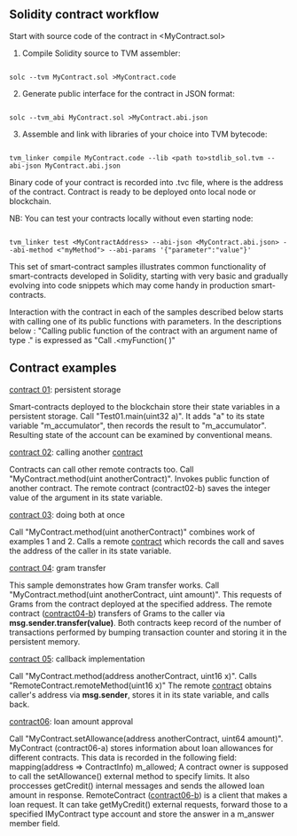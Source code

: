 ﻿## Solidity contract workflow

Start with source code of the contract in <MyContract.sol>

1) Compile Solidity source to TVM assembler: 
```

solc --tvm MyContract.sol >MyContract.code

```
2) Generate public interface for the contract in JSON format: 
```

solc --tvm_abi MyContract.sol >MyContract.abi.json

```

3) Assemble and link with libraries of your choice into TVM bytecode: 
```

tvm_linker compile MyContract.code --lib <path to>stdlib_sol.tvm --abi-json MyContract.abi.json

```

Binary code of your contract is recorded into <MyContractAddress>.tvc file, where 
<MyContractAddress> is the address of the contract.
Contract is ready to be deployed onto local node or blockchain.

NB: You can test your contracts locally without even starting node:
```

tvm_linker test <MyContractAddress> --abi-json <MyContract.abi.json> --abi-method <"myMethod"> --abi-params '{"parameter":"value"}'

```
This set of smart-contract samples illustrates common functionality of smart-contracts developed in Solidity,
starting with very basic and gradually evolving into code snippets which may come handy in production smart-contracts.

Interaction with the contract in each of the samples described below starts with calling one of its public functions
with parameters. 
In the descriptions below :
"Calling public function <myFunction> of the contract <MyContract> with an argument name <parameter> of type <type>."
is expressed as "Call <MyContract>.<myFunction(<type> <parameter>)"

## Contract examples
           
[contract 01](https://github.com/tonlabs/samples/blob/master/solidity/contract01.sol): persistent storage

Smart-contracts deployed to the blockchain store their state variables in a persistent storage.
Сall "Test01.main(uint32 a)". It adds "a" to its state variable "m_accumulator", then records the result to "m_accumulator".
Resulting state of the account can be examined by conventional means.

[contract 02](https://github.com/tonlabs/samples/blob/master/solidity/contract02-a.sol): calling another [contract](https://github.com/tonlabs/samples/blob/master/solidity/contract02-b.sol)

Contracts can call other remote contracts too. 	Call "MyContract.method(uint anotherContract)". Invokes public function of another contract. 
The remote contract (contract02-b) saves the integer value of the argument in its state variable.

[contract 03](https://github.com/tonlabs/samples/blob/master/solidity/contract03-a.sol): doing both at once

Call "MyContract.method(uint anotherContract)" combines work of examples 1 and 2. 
Calls a remote [contract](https://github.com/tonlabs/samples/blob/master/solidity/contract03-b.sol) which records the call and saves the address of the caller in its state variable.

[contract 04](https://github.com/tonlabs/samples/blob/master/solidity/contract04-a.sol): gram transfer

This sample demonstrates how Gram transfer works. Call "MyContract.method(uint anotherContract, uint amount)". 
This requests <amount> of Grams from the contract deployed at the specified address. 
The remote contract ([contract04-b](https://github.com/tonlabs/samples/blob/master/solidity/contract04-b.sol)) transfers <amount> of Grams to the caller via **msg.sender.transfer(value)**.
Both contracts keep record of the number of transactions performed by bumping transaction counter and storing it in the persistent memory.

[contract 05](https://github.com/tonlabs/samples/blob/master/solidity/contract05-a.sol): callback implementation

Call "MyContract.method(address anotherContract, uint16 x)". Calls "RemoteContract.remoteMethod(uint16 x)"
The remote [contract](https://github.com/tonlabs/samples/blob/master/solidity/contract05-b.sol) obtains caller's address via **msg.sender**, stores it in its state variable, and calls back.

[contract06](https://github.com/tonlabs/samples/blob/master/solidity/contract06-a.sol): loan amount approval

Call "MyContract.setAllowance(address anotherContract, uint64 amount)".
MyContract (contract06-a) stores information about loan allowances for different contracts. This data is recorded in the following field:
mapping(address => ContractInfo) m_allowed;
A contract owner is supposed to call the setAllowance() external method to specify limits. It also proccesses getCredit() internal messages and sends the allowed loan amount in response.
RemoteContract ([contract06-b](https://github.com/tonlabs/samples/blob/master/solidity/contract06-b.sol)) is a client that makes a loan request. It can take getMyCredit() external requests, forward those to a specified IMyContract type account and store the answer in a m_answer member field.
